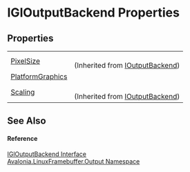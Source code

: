 # IGlOutputBackend Properties




## Properties
<table>
<tr>
<td><a href="P_Avalonia_LinuxFramebuffer_Output_IOutputBackend_PixelSize">PixelSize</a></td>
<td><br />(Inherited from <a href="T_Avalonia_LinuxFramebuffer_Output_IOutputBackend">IOutputBackend</a>)</td>
</tr>
<tr>
<td><a href="P_Avalonia_LinuxFramebuffer_Output_IGlOutputBackend_PlatformGraphics">PlatformGraphics</a></td>
<td> </td>
</tr>
<tr>
<td><a href="P_Avalonia_LinuxFramebuffer_Output_IOutputBackend_Scaling">Scaling</a></td>
<td><br />(Inherited from <a href="T_Avalonia_LinuxFramebuffer_Output_IOutputBackend">IOutputBackend</a>)</td>
</tr>
</table>

## See Also


#### Reference
<a href="T_Avalonia_LinuxFramebuffer_Output_IGlOutputBackend">IGlOutputBackend Interface</a>  
<a href="N_Avalonia_LinuxFramebuffer_Output">Avalonia.LinuxFramebuffer.Output Namespace</a>  

